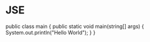 # JSE
public class main
{ 
    public static void main(string[] args)
   {
      System.out.println("Hello World");
   }
}

